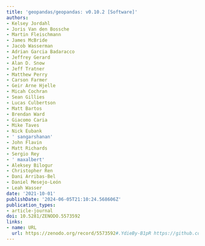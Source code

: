 ```yaml
---
title: 'geopandas/geopandas: v0.10.2 [Software]'
authors:
- Kelsey Jordahl
- Joris Van den Bossche
- Martin Fleischmann
- James McBride
- Jacob Wasserman
- Adrian Garcia Badaracco
- Jeffrey Gerard
- Alan D. Snow
- Jeff Tratner
- Matthew Perry
- Carson Farmer
- Geir Arne Hjelle
- Micah Cochran
- Sean Gillies
- Lucas Culbertson
- Matt Bartos
- Brendan Ward
- Giacomo Caria
- Mike Taves
- Nick Eubank
- ' sangarshanan'
- John Flavin
- Matt Richards
- Sergio Rey
- ' maxalbert'
- Aleksey Bilogur
- Christopher Ren
- Dani Arribas-Bel
- Daniel Mesejo-León
- Leah Wasser
date: '2021-10-01'
publishDate: '2024-06-05T21:10:24.568606Z'
publication_types:
- article-journal
doi: 10.5281/ZENODO.5573592
links:
- name: URL
  url: https://zenodo.org/record/5573592#.YdieBy-B1pR https://github.com/geopandas/geopandas
---
```

